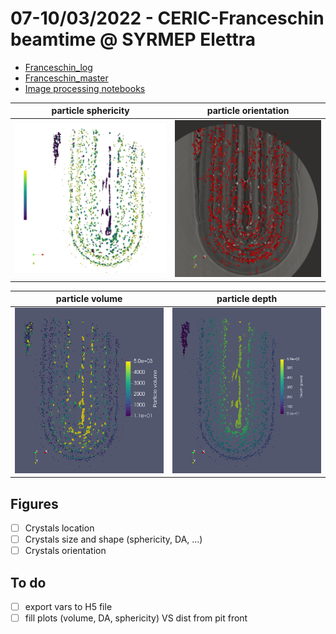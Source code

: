 # 07-10/03/2022 - CERIC-Franceschin beamtime @ SYRMEP Elettra
- [Franceschin_log](https://docs.google.com/document/d/1fjyVFMCTpSvbUCNX24nXlbFs_4Q7dz0G9pO4Xdt3MnQ/edit?usp=sharing)
- [Franceschin_master](https://docs.google.com/spreadsheets/d/1Y38t_4FsvHDCTG1txvbf_1c687XsCP6WCiDtyZxWU_U/edit?usp=sharing)
- [Image processing notebooks](./notebooks)

particle sphericity | particle orientation
:-------------------------:|:-------------------------:
![sphericity](notebooks/100slices_sphericity.png)  |  ![orientation](notebooks/100slices_regions_orientation.png)

particle volume | particle depth
:-------------------------:|:-------------------------:
![sphericity](notebooks/100slices_regions_volume.png)  |  ![orientation](notebooks/100slices_regions_depth.png)

## Figures
- [ ] Crystals location
- [ ] Crystals size and shape (sphericity, DA, ...)
- [ ] Crystals orientation

## To do
- [ ] export vars to H5 file
- [ ] fill plots (volume, DA, sphericity) VS dist from pit front